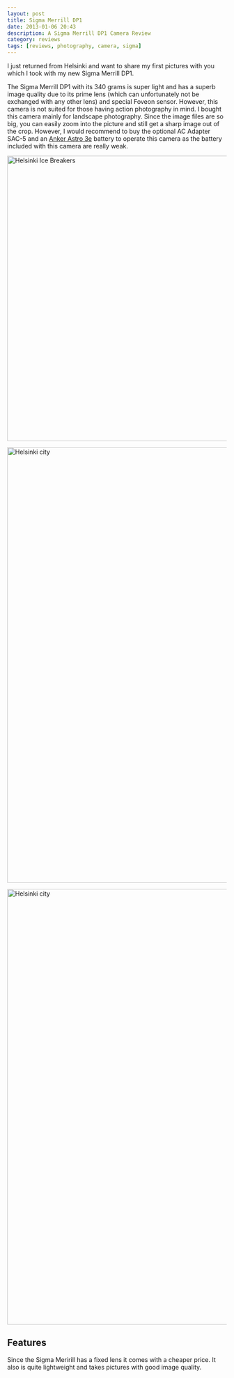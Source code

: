 ```yaml
---
layout: post
title: Sigma Merrill DP1
date: 2013-01-06 20:43
description: A Sigma Merrill DP1 Camera Review
category: reviews
tags: [reviews, photography, camera, sigma]
---
```

I just returned from Helsinki and want to share my first pictures with you which I took with my new Sigma Merrill DP1. 

The Sigma Merrill DP1 with its 340 grams is super light and has a superb image quality due to its prime lens (which can unfortunately not be exchanged with any other lens) and special Foveon sensor. However, this camera is not suited for those having action photography in mind. I bought this camera mainly for landscape photography. Since the image files are so big, you can easily zoom into the picture and still get a sharp image out of the crop. However, I would recommend to buy the optional AC Adapter SAC-5 and an 
<a href="http://hikeventures.com/how-to-charge-your-batteries-when-you-are-outdoors/" target="_self">Anker Astro 3e</a> battery to operate this camera as the battery included with this camera are really weak.
   
<img src="http://farm9.staticflickr.com/8184/8353025530_b4c2e2571a_c.jpg" width="1000" height="655" alt="Helsinki Ice Breakers"></a>
<!-- more -->
<img src="http://farm9.staticflickr.com/8468/8351963809_ef1ef59998_c.jpg" width="1000"  alt="Helsinki city"><br>
   
<img src="http://farm9.staticflickr.com/8224/8351964469_62a6d31549_c.jpg" width="1000"  alt="Helsinki city"><br>
   
## Features
Since the Sigma Meririll has a fixed lens it comes with a cheaper price. It also is quite lightweight and takes pictures with good image quality.
